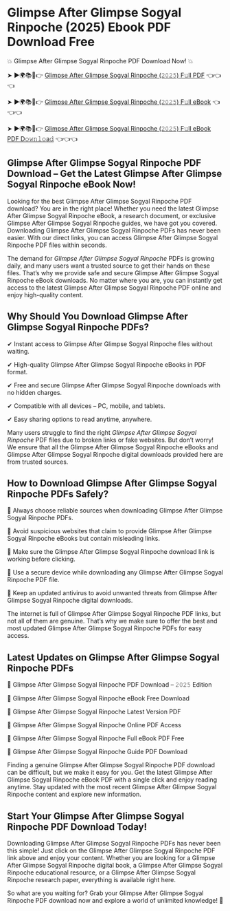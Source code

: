 # Glimpse After Glimpse Sogyal Rinpoche (2025) Ebook PDF Download Free

💥 Glimpse After Glimpse Sogyal Rinpoche PDF Download Now! 💥

➤ ►🌍📚📱👉 [Glimpse After Glimpse Sogyal Rinpoche (𝟸𝟶𝟸𝟻) F𝚞ll PDF](https://getpdf.xyz/glimpse-after-glimpse-sogyal-rinpoche) 👈👈👈


➤ ►🌍📚📱👉 [Glimpse After Glimpse Sogyal Rinpoche (𝟸𝟶𝟸𝟻) F𝚞ll eBook](https://getpdf.xyz/glimpse-after-glimpse-sogyal-rinpoche) 👈👈👈


➤ ►🌍📚📱👉 [Glimpse After Glimpse Sogyal Rinpoche (𝟸𝟶𝟸𝟻) F𝚞ll eBook PDF D𝚘𝚠𝚗𝚕𝚘a𝚍](https://getpdf.xyz/glimpse-after-glimpse-sogyal-rinpoche) 👈👈👈


## Glimpse After Glimpse Sogyal Rinpoche PDF Download – Get the Latest Glimpse After Glimpse Sogyal Rinpoche eBook Now!

Looking for the best Glimpse After Glimpse Sogyal Rinpoche PDF download? You are in the right place! Whether you need the latest Glimpse After Glimpse Sogyal Rinpoche eBook, a research document, or exclusive Glimpse After Glimpse Sogyal Rinpoche guides, we have got you covered. Downloading Glimpse After Glimpse Sogyal Rinpoche PDFs has never been easier. With our direct links, you can access Glimpse After Glimpse Sogyal Rinpoche PDF files within seconds.

The demand for *Glimpse After Glimpse Sogyal Rinpoche* PDFs is growing daily, and many users want a trusted source to get their hands on these files. That’s why we provide safe and secure Glimpse After Glimpse Sogyal Rinpoche eBook downloads. No matter where you are, you can instantly get access to the latest Glimpse After Glimpse Sogyal Rinpoche PDF online and enjoy high-quality content.

## Why Should You Download Glimpse After Glimpse Sogyal Rinpoche PDFs?

✔ Instant access to Glimpse After Glimpse Sogyal Rinpoche files without waiting.

✔ High-quality Glimpse After Glimpse Sogyal Rinpoche eBooks in PDF format.

✔ Free and secure Glimpse After Glimpse Sogyal Rinpoche downloads with no hidden charges.

✔ Compatible with all devices – PC, mobile, and tablets.

✔ Easy sharing options to read anytime, anywhere.

Many users struggle to find the right *Glimpse After Glimpse Sogyal Rinpoche* PDF files due to broken links or fake websites. But don’t worry! We ensure that all the Glimpse After Glimpse Sogyal Rinpoche eBooks and Glimpse After Glimpse Sogyal Rinpoche digital downloads provided here are from trusted sources.

## How to Download Glimpse After Glimpse Sogyal Rinpoche PDFs Safely?

📌 Always choose reliable sources when downloading Glimpse After Glimpse Sogyal Rinpoche PDFs.

📌 Avoid suspicious websites that claim to provide Glimpse After Glimpse Sogyal Rinpoche eBooks but contain misleading links.

📌 Make sure the Glimpse After Glimpse Sogyal Rinpoche download link is working before clicking.

📌 Use a secure device while downloading any Glimpse After Glimpse Sogyal Rinpoche PDF file.

📌 Keep an updated antivirus to avoid unwanted threats from Glimpse After Glimpse Sogyal Rinpoche digital downloads.

The internet is full of Glimpse After Glimpse Sogyal Rinpoche PDF links, but not all of them are genuine. That’s why we make sure to offer the best and most updated Glimpse After Glimpse Sogyal Rinpoche PDFs for easy access.

## Latest Updates on Glimpse After Glimpse Sogyal Rinpoche PDFs

🔹 Glimpse After Glimpse Sogyal Rinpoche PDF Download – 𝟸𝟶𝟸𝟻 Edition

🔹 Glimpse After Glimpse Sogyal Rinpoche eBook Free Download

🔹 Glimpse After Glimpse Sogyal Rinpoche Latest Version PDF

🔹 Glimpse After Glimpse Sogyal Rinpoche Online PDF Access

🔹 Glimpse After Glimpse Sogyal Rinpoche Full eBook PDF Free

🔹 Glimpse After Glimpse Sogyal Rinpoche Guide PDF Download

Finding a genuine Glimpse After Glimpse Sogyal Rinpoche PDF download can be difficult, but we make it easy for you. Get the latest Glimpse After Glimpse Sogyal Rinpoche eBook PDF with a single click and enjoy reading anytime. Stay updated with the most recent Glimpse After Glimpse Sogyal Rinpoche content and explore new information.

## Start Your Glimpse After Glimpse Sogyal Rinpoche PDF Download Today!

Downloading Glimpse After Glimpse Sogyal Rinpoche PDFs has never been this simple! Just click on the Glimpse After Glimpse Sogyal Rinpoche PDF link above and enjoy your content. Whether you are looking for a Glimpse After Glimpse Sogyal Rinpoche digital book, a Glimpse After Glimpse Sogyal Rinpoche educational resource, or a Glimpse After Glimpse Sogyal Rinpoche research paper, everything is available right here.

So what are you waiting for? Grab your Glimpse After Glimpse Sogyal Rinpoche PDF download now and explore a world of unlimited knowledge! 🚀